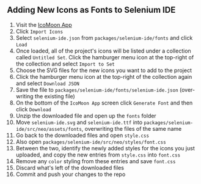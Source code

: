 ## Adding New Icons as Fonts to Selenium IDE

1. Visit the [IcoMoon App](https://icomoon.io/app/#/select)
2. Click `Import Icons`
3. Select `selenium-ide.json` from `packages/selenium-ide/fonts` and click `Load`
4. Once loaded, all of the project's icons will be listed under a collection called `Untitled Set`. Click the hamburger menu icon at the top-right of the collection and select `Import to Set`
5. Choose the SVG files for the new icons you want to add to the project
6. Click the hamburger menu icon at the top-right of the collection again and select `Download JSON`
7. Save the file to `packages/selenium-ide/fonts/selenium-ide.json` (over-writing the existing file)
8. On the bottom of the `IcoMoon App` screen click `Generate Font` and then click `Download`
9. Unzip the downloaded file and open up the `fonts` folder
10. Move `selenium-ide.svg` and `selenium-ide.ttf` into `packages/selenium-ide/src/neo/assets/fonts`, overwriting the files of the same name
11. Go back to the downloaded files and open `style.css`
12. Also open `packages/selenium-ide/src/neo/styles/font.css`
13. Between the two, identify the newly added styles for the icons you just uploaded, and copy the new entries from `style.css` into `font.css`
14. Remove any `color` styling from these entries and save `font.css`
15. Discard what's left of the downloaded files
16. Commit and push your changes to the repo
